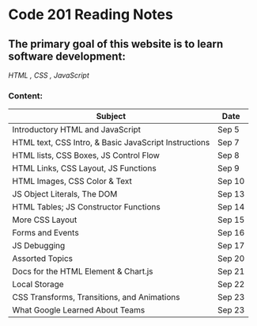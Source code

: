 
# Code 201 Reading Notes


## The primary goal of this website is to learn software development:
*HTML , CSS , JavaScript*

### Content:
| Subject | Date |
|---------|------|
| Introductory HTML and JavaScript | Sep 5 |
| HTML text, CSS Intro, & Basic JavaScript Instructions | Sep 7 |
| HTML lists, CSS Boxes, JS Control Flow | Sep 8 |
| HTML Links, CSS Layout, JS Functions | Sep 9 |
| HTML Images, CSS Color & Text | Sep 10 |
| JS Object Literals, The DOM | Sep 13 |
| HTML Tables; JS Constructor Functions | Sep 14 |
| More CSS Layout | Sep 15 |
| Forms and Events | Sep 16 |
| JS Debugging | Sep 17 |
| Assorted Topics | Sep 20 |
| Docs for the HTML <canvas> Element & Chart.js | Sep 21 |
| Local Storage | Sep 22 |
| CSS Transforms, Transitions, and Animations | Sep 23 | 
| What Google Learned About Teams | Sep 23 |